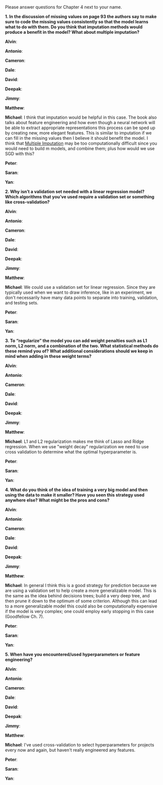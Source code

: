 Please answer questions for Chapter 4 next to your name.

**1. In the discussion of missing values on page 93 the authors say to make sure to code the missing values consistently so that the model learns what to do with them.  Do you think that imputation methods would produce a benefit in the model?  What about multiple imputation?**

**Alvin**: 

**Antonio**:

**Cameron**:

**Dale**:

**David**:

**Deepak**:

**Jimmy**: 

**Matthew**:

**Michael**: I think that imputation would be helpful in this case. The book also talks about feature engineering and how even though a neural network will be able to extract appropriate representations this process can be sped up by creating new, more elegant features. This is similar to imputation if we can fill in the missing values then I believe it should benefit the model. I think that [Multiple Imputation](https://stats.idre.ucla.edu/stata/seminars/mi_in_stata_pt1_new/) may be too computationally difficult since you would need to build m models, and combine them; plus how would we use SGD with this?

**Peter**:

**Saran**:

**Yan**:


**2. Why isn’t a validation set needed with a linear regression model?  Which algorithms that you’ve used require a validation set or something like cross-validation?**

**Alvin**: 

**Antonio**:

**Cameron**:

**Dale**:

**David**:

**Deepak**:

**Jimmy**: 

**Matthew**:

**Michael**: We could use a validation set for linear regression. Since they are typically used when we want to draw inference, like in an experiment, we don't necessarily have many data points to separate into training, validation, and testing sets. 

**Peter**:

**Saran**:

**Yan**:

**3. To “regularize” the model you can add weight penalties such as L1 norm, L2 norm, and a combination of the two.  What statistical methods do these remind you of? What additional considerations should we keep in mind when adding in these weight terms?**

**Alvin**: 

**Antonio**:

**Cameron**:

**Dale**:

**David**:

**Deepak**:

**Jimmy**: 

**Matthew**:

**Michael**: L1 and L2 regularization makes me think of Lasso and Ridge regression. When we use "weight decay" regularization we need to use cross validation to determine what the optimal hyperparameter is.

**Peter**:

**Saran**:

**Yan**:


**4. What do you think of the idea of training a very big model and then using the data to make it smaller?  Have you seen this strategy used anywhere else?  What might be the pros and cons?**

**Alvin**: 

**Antonio**:

**Cameron**:

**Dale**:

**David**:

**Deepak**:

**Jimmy**: 

**Matthew**:

**Michael**: In general I think this is a good strategy for prediction because we are using a validation set to help create a more generalizable model. This is the same as the idea behind decisions trees; build a very deep tree, and then prune it down to the optimum of some criterion. Although this can lead to a more generalizable model this could also be computationally expensive if the model is very complex; one could employ early stopping in this case (Goodfellow Ch. 7).

**Peter**:

**Saran**:

**Yan**:


**5. When have you encountered/used hyperparameters or feature engineering?**

**Alvin**: 

**Antonio**:

**Cameron**:

**Dale**:

**David**:

**Deepak**:

**Jimmy**: 

**Matthew**:

**Michael**: I've used cross-validation to select hyperparameters for projects every now and again, but haven't really engineered any features.

**Peter**:

**Saran**:

**Yan**:
